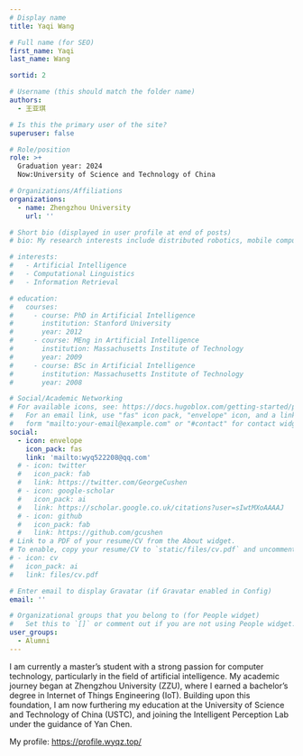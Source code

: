```yaml
---
# Display name
title: Yaqi Wang

# Full name (for SEO)
first_name: Yaqi
last_name: Wang

sortid: 2

# Username (this should match the folder name)
authors:
  - 王亚琪

# Is this the primary user of the site?
superuser: false

# Role/position
role: >+
  Graduation year: 2024
  Now:University of Science and Technology of China

# Organizations/Affiliations
organizations:
  - name: Zhengzhou University
    url: ''

# Short bio (displayed in user profile at end of posts)
# bio: My research interests include distributed robotics, mobile computing and programmable matter.

# interests:
#   - Artificial Intelligence
#   - Computational Linguistics
#   - Information Retrieval

# education:
#   courses:
#     - course: PhD in Artificial Intelligence
#       institution: Stanford University
#       year: 2012
#     - course: MEng in Artificial Intelligence
#       institution: Massachusetts Institute of Technology
#       year: 2009
#     - course: BSc in Artificial Intelligence
#       institution: Massachusetts Institute of Technology
#       year: 2008

# Social/Academic Networking
# For available icons, see: https://docs.hugoblox.com/getting-started/page-builder/#icons
#   For an email link, use "fas" icon pack, "envelope" icon, and a link in the
#   form "mailto:your-email@example.com" or "#contact" for contact widget.
social:
  - icon: envelope
    icon_pack: fas
    link: 'mailto:wyq522208@qq.com'
  # - icon: twitter
  #   icon_pack: fab
  #   link: https://twitter.com/GeorgeCushen
  # - icon: google-scholar
  #   icon_pack: ai
  #   link: https://scholar.google.co.uk/citations?user=sIwtMXoAAAAJ
  # - icon: github
  #   icon_pack: fab
  #   link: https://github.com/gcushen
# Link to a PDF of your resume/CV from the About widget.
# To enable, copy your resume/CV to `static/files/cv.pdf` and uncomment the lines below.
# - icon: cv
#   icon_pack: ai
#   link: files/cv.pdf

# Enter email to display Gravatar (if Gravatar enabled in Config)
email: ''

# Organizational groups that you belong to (for People widget)
#   Set this to `[]` or comment out if you are not using People widget.
user_groups:
  - Alumni
---
```


I am currently a master’s student with a strong passion for computer technology, particularly in the field of artificial intelligence. My academic journey began at Zhengzhou University (ZZU), where I earned a bachelor’s degree in Internet of Things Engineering (IoT). Building upon this foundation, I am now furthering my education at the University of Science and Technology of China (USTC), and joining the Intelligent Perception Lab under the guidance of Yan Chen.

My profile: https://profile.wyqz.top/